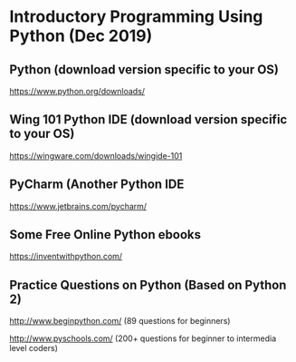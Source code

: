 # Introductory Programming Using Python (Dec 2019)

## Python (download version specific to your OS) 
https://www.python.org/downloads/

## Wing 101 Python IDE (download version specific to your OS)
https://wingware.com/downloads/wingide-101

## PyCharm (Another Python IDE
https://www.jetbrains.com/pycharm/

## Some Free Online Python ebooks 
https://inventwithpython.com/

## Practice Questions on Python (Based on Python 2)
http://www.beginpython.com/ (89 questions for beginners)

http://www.pyschools.com/ (200+ questions for beginner to intermedia level coders)
